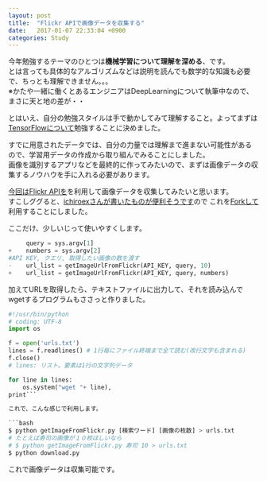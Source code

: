 ```yaml
---
layout: post
title:  "Flickr APIで画像データを収集する"
date:   2017-01-07 22:33:04 +0900
categories: Study
---
```

今年勉強するテーマのひとつは**機械学習について理解を深める**、です。  
とは言っても具体的なアルゴリズムなどは説明を読んでも数学的な知識も必要で、ちっとも理解できません。。。  
※かたや一緒に働くとあるエンジニアはDeepLearningについて執筆中なので、まさに天と地の差が・・

とはいえ、自分の勉強スタイルは手で動かしてみて理解すること。よってまずは[TensorFlowについて][TensorFlow]勉強することに決めました。

すでに用意されたデータでは、自分の力量では理解まで進まない可能性があるので、学習用データの作成から取り組んでみることにしました。  
画像を識別するアプリなどを最終的に作ってみたいので、まずは画像データの収集するノウハウを手に入れる必要があります。

[今回はFlickr APIを][FlickrDevelop]を利用して画像データを収集してみたいと思います。  
すこしググると、[ichiroexさんが書いたものが便利そうです](http://qiita.com/ichiroex/items/605fec47b3188b31bd53)ので
これを[Forkして](https://github.com/WataruSuzuki/getImageFromFlickr)利用することにしました。

ここだけ、少しいじって使いやすくします。

```diff:getImageFromFlickr.py
     query = sys.argv[1]
+    numbers = sys.argv[2]
#API KEY, クエリ, 取得したい画像の数を渡す
-    url_list = getImageUrlFromFlickr(API_KEY, query, 10)
+    url_list = getImageUrlFromFlickr(API_KEY, query, numbers)
```

加えてURLを取得したら、テキストファイルに出力して、それを読み込んでwgetするプログラムもささっと作りました。

```python
#!/usr/bin/python
# coding: UTF-8
import os

f = open('urls.txt')
lines = f.readlines() # 1行毎にファイル終端まで全て読む(改行文字も含まれる)
f.close()
# lines: リスト。要素は1行の文字列データ

for line in lines:
    os.system("wget "+ line),
print```

これで、こんな感じで利用します。

```bash
$ python getImageFromFlickr.py [検索ワード] [画像の枚数] > urls.txt
# たとえば寿司の画像が１０枚ほしいなら
# $ python getImageFromFlickr.py 寿司 10 > urls.txt
$ python download.py
```

これで画像データは収集可能です。

[TensorFlow]: https://www.tensorflow.org/
[FlickrDevelop]: https://www.flickr.com/services/api/
